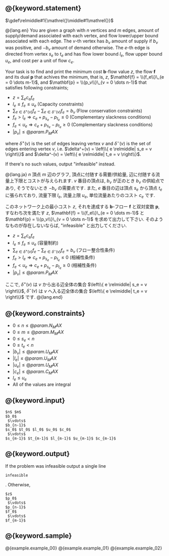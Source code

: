 ## @{keyword.statement}

$\gdef\relmiddle#1{\mathrel{}\middle#1\mathrel{}}$

@{lang.en}
You are given a graph with $n$ vertices and $m$ edges, amount of supply/demand associated with each vertex, and flow lower/upper bound associated with each edge.
The $v$-th vertex has $b_v$ amount of supply if $b_v$ was positive, and $-b_v$ amount of demand otherwise.
The $e$-th edge is directed from vertex $s_e$ to $t_e$ and has flow lower bound $l_e$, flow upper bound $u_e$, and cost per a unit of flow $c_e$.

Your task is to find and print the minimum cost $\mathbf{b}$-flow value $z$, the flow $\mathbf{f}$ and its dual $\mathbf{p}$ that achives the minimum, that is, $z$, $\mathbf{f} = \\{f_e\\}\_{e = 0 \dots m-1}$, and $\mathbf{p} = \\{p_v\\}\_{v = 0 \dots n-1}$ that satisfies following constraints;

- $z = \sum_{e} c_e f_e$
- $l_e \leq f_e \leq u_e$ (Capacity constraints)
- $\sum_{e \in \delta^+(v)} f_e - \sum_{e \in \delta^-(v)} f_e = b_v$ (Flow conservation constraints)
- $f_e \gt l_e \Rightarrow c_e + p_{s_e} - p_{t_e} \le 0$ (Complementary slackness conditions)
- $f_e \lt u_e \Rightarrow c_e + p_{s_e} - p_{t_e} \ge 0$ (Complementary slackness conditions)
- $|p_v| \le @{param.P_MAX}$

where $\delta^+(v)$ is the set of edges leaving vertex $v$ and $\delta^-(v)$ is the set of edges entering vertex $v$, i.e. $\delta^+(v) = \left\\{ e \relmiddle| s_e = v \right\\}$ and $\delta^-(v) = \left\\{ e \relmiddle| t_e = v \right\\}$.

If there's no such values, output "infeasible" instead.

@{lang.ja}
$n$ 頂点 $m$ 辺のグラフ, 頂点に付随する需要/供給量, 辺に付随する流量上下限とコストが与えられます.
$v$ 番目の頂点は, $b_v$ が正のとき $b_v$ の供給点であり, そうでないとき $-b_v$ の需要点です.
また, $e$ 番目の辺は頂点 $s_e$ から頂点 $t_e$ に張られており, 流量下限 $l_e$, 流量上限 $u_e$, 単位流量あたりのコスト $c_e$ です.

このネットワーク上の最小コスト $z$, それを達成する $\mathbf{b}$-フロー $\mathbf{f}$ と双対変数 $\mathbf{p}$, すなわち次を満たす $z$, $\mathbf{f} = \\{f_e\\}\_{e = 0 \dots m-1}$ と $\mathbf{p} = \\{p_v\\}\_{v = 0 \dots n-1}$ を求めて出力して下さい.
そのようなものが存在しないならば, "infeasible" と出力してください.

- $z = \sum_{e} c_e f_e$
- $l_e \leq f_e \leq u_e$ (容量制約)
- $\sum_{e \in \delta^+(v)} f_e - \sum_{e \in \delta^-(v)} f_e = b_v$ (フロー整合性条件)
- $f_e \gt l_e \Rightarrow c_e + p_{s_e} - p_{t_e} \le 0$ (相補性条件)
- $f_e \lt u_e \Rightarrow c_e + p_{s_e} - p_{t_e} \ge 0$ (相補性条件)
- $|p_v| \le @{param.P_MAX}$

ここで, $\delta^+(v)$ は $v$ から出る辺全体の集合 $\left\\{ e \relmiddle| s_e = v \right\\}$, $\delta^-(v)$ は $v$ へ入る辺全体の集合 $\left\\{ e \relmiddle| t_e = v \right\\}$ です.
@{lang.end}

## @{keyword.constraints}

- $0 \le n \leq @{param.N_MAX}$
- $0 \le m \leq @{param.M_MAX}$
- $0 \le s_e \lt n$
- $0 \le t_e \lt n$
- $|b_v| \le @{param.U_MAX}$
- $|l_e| \le @{param.U_MAX}$
- $|u_e| \le @{param.U_MAX}$
- $|c_e| \le @{param.C_MAX}$
- $l_e \le u_e$
- All of the values are integral


## @{keyword.input}

```
$n$ $m$
$b_0$
 $\vdots$
$b_{n-1}$
$s_0$ $t_0$ $l_0$ $u_0$ $c_0$
 $\vdots$
$s_{m-1}$ $t_{m-1}$ $l_{m-1}$ $u_{m-1}$ $c_{m-1}$
```

## @{keyword.output}
If the problem was infeasible output a single line
```
infeasible
```
. Otherwise,
```
$z$
$p_0$
 $\vdots$
$p_{n-1}$
$f_0$
 $\vdots$
$f_{m-1}$
```

## @{keyword.sample}

@{example.example_00}
@{example.example_01}
@{example.example_02}
